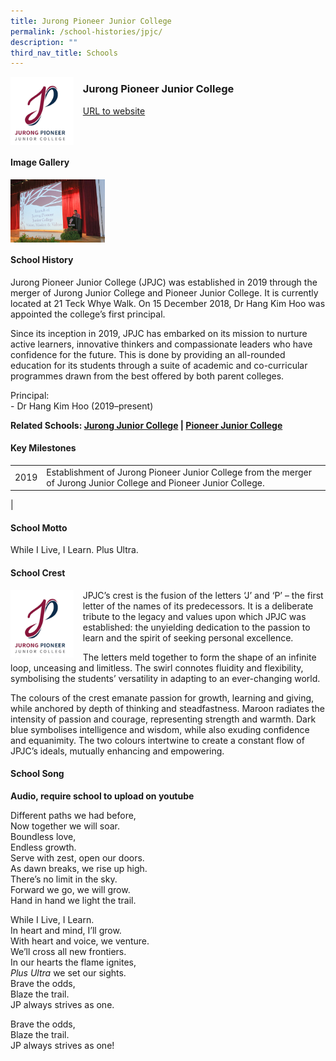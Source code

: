 ```yaml
---
title: Jurong Pioneer Junior College
permalink: /school-histories/jpjc/
description: ""
third_nav_title: Schools
---
```

<img src="/images/jpjc1.png" style="width:20%;margin-right:15px;" align = "left">

### **Jurong Pioneer Junior College**
[URL to website](https://www.jpjc.moe.edu.sg/) 

<br clear="left">

#### **Image Gallery**

<p><a href="https://d1yxymztqoj7qn.amplifyapp.com/images/jpjc2.jpg">  
<img src="/images/jpjc2.jpg" style="width:30%;margin-right:15px;" align = "left">
</a></p>

<br clear="left">

#### **School History**
Jurong Pioneer Junior College (JPJC) was established in 2019 through the merger of Jurong Junior College and Pioneer Junior College. It is currently located at 21 Teck Whye Walk. On 15 December 2018, Dr Hang Kim Hoo was appointed the college’s first principal.

Since its inception in 2019, JPJC has embarked on its mission to nurture active learners, innovative thinkers and compassionate leaders who have confidence for the future. This is done by providing an all-rounded education for its students through a suite of academic and co-curricular programmes drawn from the best offered by both parent colleges.

Principal:<br>
\- Dr Hang Kim Hoo (2019–present)

**Related Schools: [Jurong Junior College](https://d1yxymztqoj7qn.amplifyapp.com/school-histories/jurong-jc/) | [Pioneer Junior College](https://d1yxymztqoj7qn.amplifyapp.com/school-histories/jpjc/)**

#### **Key Milestones**

|  |  |
|:---:|---|
| 2019 | Establishment of Jurong Pioneer Junior College from the merger of Jurong Junior College and Pioneer Junior College. |
|

#### **School Motto**
While I Live, I Learn. Plus Ultra.

#### **School Crest**
<img src="/images/jpjc1.png" style="width:20%;margin-right:15px;" align = "left">

JPJC’s crest is the fusion of the letters ‘J’ and ‘P’ – the first letter of the names of its predecessors. It is a deliberate tribute to the legacy and values upon which JPJC was established: the unyielding dedication to the passion to learn and the spirit of seeking personal excellence.

The letters meld together to form the shape of an infinite loop, unceasing and limitless. The swirl connotes fluidity and flexibility, symbolising the students’ versatility in adapting to an ever-changing world.

The colours of the crest emanate passion for growth, learning and giving, while anchored by depth of thinking and steadfastness. Maroon radiates the intensity of passion and courage, representing strength and warmth. Dark blue symbolises intelligence and wisdom, while also exuding confidence and equanimity. The two colours intertwine to create a constant flow of JPJC’s ideals, mutually enhancing and empowering.

#### **School Song**
**Audio, require school to upload on youtube**

Different paths we had before,<br>
Now together we will soar.<br>
Boundless love,<br>
Endless growth.<br>
Serve with zest, open our doors.<br>
As dawn breaks, we rise up high.<br>
There’s no limit in the sky.<br>
Forward we go, we will grow.<br>
Hand in hand we light the trail.
  
While I Live, I Learn.<br>
In heart and mind, I’ll grow.<br>
With heart and voice, we venture.<br>
We’ll cross all new frontiers.<br>
In our hearts the flame ignites,<br>
_Plus Ultra_ we set our sights.<br>
Brave the odds,<br>
Blaze the trail.<br>
JP always strives as one.

Brave the odds,<br>
Blaze the trail.<br>
JP always strives as one!